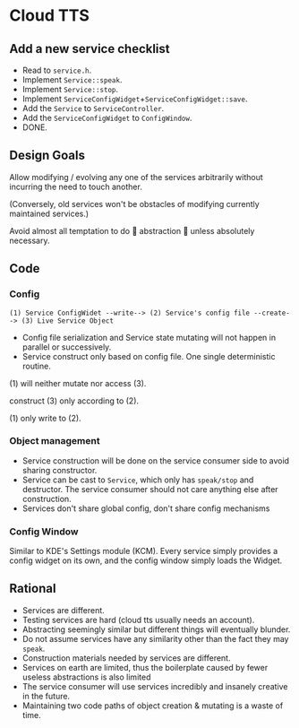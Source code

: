 # Cloud TTS

## Add a new service checklist

* Read to `service.h`.
* Implement `Service::speak`.
* Implement `Service::stop`.
* Implement `ServiceConfigWidget`+`ServiceConfigWidget::save`.
* Add the `Service` to `ServiceController`.
* Add the `ServiceConfigWidget` to `ConfigWindow`.
* DONE.

## Design Goals

Allow modifying / evolving any one of the services arbitrarily without incurring the need to touch another.

(Conversely, old services won't be obstacles of modifying currently maintained services.)

Avoid almost all temptation to do 💩 abstraction 💩 unless absolutely necessary.

## Code

### Config

```
(1) Service ConfigWidet --write--> (2) Service's config file --create--> (3) Live Service Object
```

* Config file serialization and Service state mutating will not happen in parallel or successively.
* Service construct only based on config file. One single deterministic routine.

(1) will neither mutate nor access (3).

construct (3) only according to (2).

(1) only write to (2).

### Object management

* Service construction will be done on the service consumer side to avoid sharing constructor.
* Service can be cast to `Service`, which only has `speak/stop` and destructor. The service consumer should not care
  anything else after construction.
* Services don't share global config, don't share config mechanisms

### Config Window

Similar to KDE's Settings module (KCM).
Every service simply provides a config widget on its own, and the config window simply loads the Widget.

## Rational

* Services are different.
* Testing services are hard (cloud tts usually needs an account).
* Abstracting seemingly similar but different things will eventually blunder.
* Do not assume services have any similarity other than the fact they may `speak`.
* Construction materials needed by services are different.
* Services on earth are limited, thus the boilerplate caused by fewer useless abstractions is also limited
* The service consumer will use services incredibly and insanely creative in the future.
* Maintaining two code paths of object creation & mutating is a waste of time.
